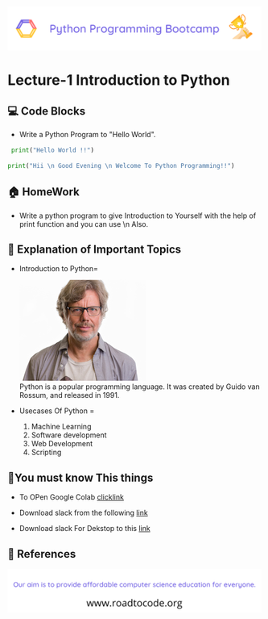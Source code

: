 <!-- HEADER -->
<p align="center">
  <img  src="./../assets/header.png" />
</p>

# Lecture-1 Introduction to Python

## 💻 Code Blocks

- Write a Python Program to "Hello World".

```python
 print("Hello World !!")
```

```python
print("Hii \n Good Evening \n Welcome To Python Programming!!")
```

## 🏠 HomeWork

- Write a python program to give Introduction to Yourself with the help of print function and you can use \n Also.

## 🧠 Explanation of Important Topics

- Introduction to Python= <br>
    <!-- Image -->

  ![GuidoVanRossumImage](guido-vann-rossum.jpg)<br>
  Python is a popular programming language. It was created by Guido van Rossum, and released in 1991.

- Usecases Of Python = <br>
  1.  Machine Learning
  2.  Software development
  3.  Web Development
  4.  Scripting

## 🤔You must know This things

- To OPen Google Colab
  [clicklink](https://colab.research.google.com/drive/1E_HrrMlqLnK6ujoOZm4jWzHKS3iOQ_ty#updateTitle=true&folderId=1QLlYECd3DyXSZ4Ad63ohgJDG09d-bb46)

- Download slack from the following
  [link](https://play.google.com/store/apps/details?id=com.Slack)

- Download slack For Dekstop to this
  [link](https://slack.com/intl/en-in/downloads/windows)

## 📖 References

<!-- FOOTER -->
<p align="center">
  <img  src="./../assets/footer.png" />
</p>

